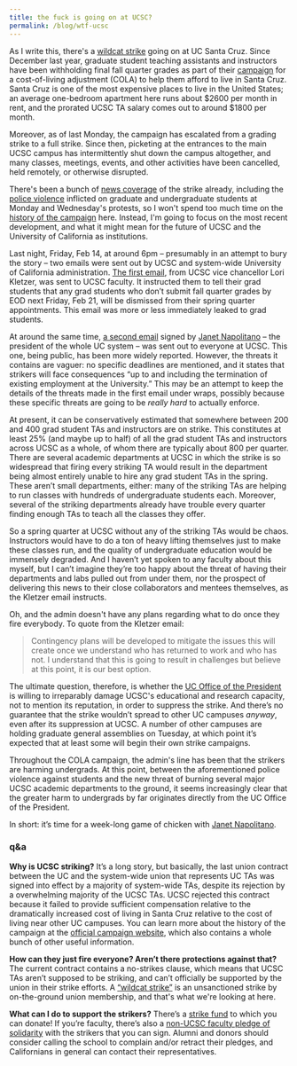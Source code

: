 ```yaml
---
title: the fuck is going on at UCSC?
permalink: /blog/wtf-ucsc
---
```


As I write this, there's a [wildcat strike](https://en.wikipedia.org/wiki/Wildcat_strike_action) going on at UC Santa Cruz. Since December last year, graduate student teaching assistants and instructors have been withholding final fall quarter grades as part of their [campaign](https://payusmoreucsc.com/) for a cost-of-living adjustment (COLA) to help them afford to live in Santa Cruz. Santa Cruz is one of the most expensive places to live in the United States; an average one-bedroom apartment here runs about $2600 per month in rent, and the prorated UCSC TA salary comes out to around $1800 per month.

Moreover, as of last Monday, the campaign has escalated from a grading strike to a full strike. Since then, picketing at the entrances to the main UCSC campus has intermittently shut down the campus altogether, and many classes, meetings, events, and other activities have been cancelled, held remotely, or otherwise disrupted.

There's been a bunch of [news coverage](https://www.nytimes.com/2020/02/11/us/ucsc-strike.html) of the strike already, including the [police violence](https://www.kqed.org/news/11801554/striking-uc-santa-cruz-graduate-students-hold-picket-lines-after-police-arrest-17) inflicted on graduate and undergraduate students at Monday and Wednesday's protests, so I won't spend too much time on the [history of the campaign](https://payusmoreucsc.com/campaign-timeline/) here. Instead, I'm going to focus on the most recent development, and what it might mean for the future of UCSC and the University of California as institutions.

Last night, Friday, Feb 14, at around 6pm – presumably in an attempt to bury the story – two emails were sent out by UCSC and system-wide University of California administration. [The first email](https://pastebin.com/81BeDN3T), from UCSC vice chancellor Lori Kletzer, was sent to UCSC faculty. It instructed them to tell their grad students that any grad students who don’t submit fall quarter grades by EOD next Friday, Feb 21, will be dismissed from their spring quarter appointments. This email was more or less immediately leaked to grad students.

At around the same time, [a second email](https://pastebin.com/0mEtyznp) signed by [Janet Napolitano](https://www.auditor.ca.gov/reports/2016-130/summary.html) – the president of the whole UC system – was sent out to everyone at UCSC. This one, being public, has been more widely reported. However, the threats it contains are vaguer: no specific deadlines are mentioned, and it states that strikers will face consequences “up to and including the termination of existing employment at the University.” This may be an attempt to keep the details of the threats made in the first email under wraps, possibly because these specific threats are going to be _really hard_ to actually enforce.

At present, it can be conservatively estimated that somewhere between 200 and 400 grad student TAs and instructors are on strike. This constitutes at least 25% (and maybe up to half) of all the grad student TAs and instructors across UCSC as a whole, of whom there are typically about 800 per quarter. There are several academic departments at UCSC in which the strike is so widespread that firing every striking TA would result in the department being almost entirely unable to hire any grad student TAs in the spring. These aren’t small departments, either: many of the striking TAs are helping to run classes with hundreds of undergraduate students each. Moreover, several of the striking departments already have trouble every quarter finding enough TAs to teach all the classes they offer.

So a spring quarter at UCSC without any of the striking TAs would be chaos. Instructors would have to do a ton of heavy lifting themselves just to make these classes run, and the quality of undergraduate education would be immensely degraded. And I haven’t yet spoken to any faculty about this myself, but I can’t imagine they’re too happy about the threat of having their departments and labs pulled out from under them, nor the prospect of delivering this news to their close collaborators and mentees themselves, as the Kletzer email instructs.

Oh, and the admin doesn't have any plans regarding what to do once they fire everybody. To quote from the Kletzer email:

> Contingency plans will be developed to mitigate the issues this will create once we understand who has returned to work and who has not. I understand that this is going to result in challenges but believe at this point, it is our best option.

The ultimate question, therefore, is whether the [UC Office of the President](https://www.auditor.ca.gov/reports/2016-130/summary.html) is willing to irreparably damage UCSC's educational and research capacity, not to mention its reputation, in order to suppress the strike. And there’s no guarantee that the strike wouldn’t spread to other UC campuses _anyway_, even after its suppression at UCSC. A number of other campuses are holding graduate general assemblies on Tuesday, at which point it’s expected that at least some will begin their own strike campaigns.

Throughout the COLA campaign, the admin's line has been that the strikers are harming undergrads. At this point, between the aforementioned police violence against students and the new threat of burning several major UCSC academic departments to the ground, it seems increasingly clear that the greater harm to undergrads by far originates directly from the UC Office of the President.

In short: it’s time for a week-long game of chicken with [Janet Napolitano](https://www.auditor.ca.gov/reports/2016-130/summary.html).

### q&a

**Why is UCSC striking?** It’s a long story, but basically, the last union contract between the UC and the system-wide union that represents UC TAs was signed into effect by a majority of system-wide TAs, despite its rejection by a overwhelming majority of the UCSC TAs. UCSC rejected this contract because it failed to provide sufficient compensation relative to the dramatically increased cost of living in Santa Cruz relative to the cost of living near other UC campuses. You can learn more about the history of the campaign at the [official campaign website](https://payusmoreucsc.com/campaign-timeline/), which also contains a whole bunch of other useful information.

**How can they just fire everyone? Aren’t there protections against that?** The current contract contains a no-strikes clause, which means that UCSC TAs aren’t supposed to be striking, and can’t officially be supported by the union in their strike efforts. A [“wildcat strike”](https://en.wikipedia.org/wiki/Wildcat_strike_action) is an unsanctioned strike by on-the-ground union membership, and that's what we're looking at here.

**What can I do to support the strikers?** There’s a [strike fund](https://www.gofundme.com/f/support-fund-for-striking-workers-at-ucsc/donate) to which you can donate! If you’re faculty, there’s also a [non-UCSC faculty pledge of solidarity](https://docs.google.com/forms/d/e/1FAIpQLSdG2HqiSsC2XFFaT26e0YfGkRNo0LbIxQAiCxHoG12IlErlSw/viewform) with the strikers that you can sign. Alumni and donors should consider calling the school to complain and/or retract their pledges, and Californians in general can contact their representatives.
